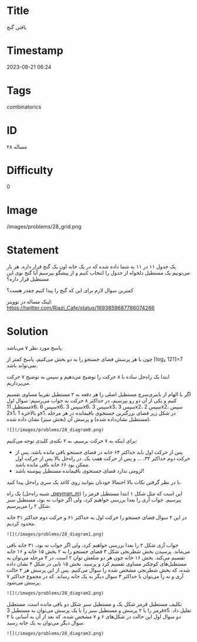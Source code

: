 # Title
یافتن گنج
# Timestamp
2023-08-21 06:24
# Tags
combinatorics
# ID
مساله ۲۸
# Difficulty
0
# Image
/images/problems/28_grid.png
# Statement
یک جدول ۱۱ در ۱۱ به شما داده شده که در یک خانه اون یک گنج قرار داره. هر بار می‌تونیم یک مستطیل دلخواه از جدول را انتخاب کنیم و از پیشگو بپرسیم آیا گنج توی این مستطیل قرار داره؟

کمترین سوال لازم برای این که گنج را پیدا کنیم چقدر هست؟

لینک مساله در توویتر: https://twitter.com/Riazi_Cafe/status/1693859687786074266

# Solution

پاسخ مورد نظر ۷ می‌باشد.

چون با هر پرسش فضای جستجو را به دو بخش می‌کنیم، پاسخ کمتر از ⌈log₂ 121⌉=7 نمی‌تواند باشد.

ابتدا یک راه‌حل ساده با ۸ حرکت را توضیح می‌دهیم و سپس به توضیح ۷ حرکت می‌پردازیم.

اگر با الهام از باینری‌سرچ مستطیل اصلی را هر دفعه به ۲ مستطیل تقریبا مساوی تقسیم کنیم و یکی از آن دو رو بپرسیم، در حداکثر ۸ حرکت به جواب می‌رسیم:
سوال اول مستطیل 11x6، سپس 6x6، سپس 3x6، سپس 3x3، سپس 3x2، سپس 2x2، سپس 2x1، و بالاخره 1x1.  در شکل زیر فضای بزرگترین جستجوی باقیمانده در هر مرحله (مستطیل نشان‌داده شده) و پرسش آن (بخش سبز) نشان داده شده.

    ![](/images/problems/28_diagram0.png)

برای اینکه به ۷ حرکت برسیم، به ۲ نکته‌ی کلیدی توجه می‌کنیم:

* پس از حرکت اول باید حداکثر ۶۴ خانه در فضای جستجو باقی مانده باشد، پس از حرکت دوم حداکثر ۳۲، ... و پس از حرکت هفت یک. در راه‌حل بالا پس از حرکت اول ممکن بود ۶۶ خانه باقی مانده باشد.
* لزومی ندارد فضای جستجوی باقیمانده مستطیل پیوسته باشد!

با در نظر گرفتن نکات بالا احتمالا خودتان بتوانید روی کاغذ یک سری راه‌حل پیدا کنید.

یک راه (شبیه راه‌حل [_peyman_m](https://twitter.com/_peyman_m)) این است که مثل شکل ۱ ابتدا مستطیل قرمز را بپرسیم.
 جواب آری را بعدا بررسی خواهیم کرد، ولی اگر جواب نه بود، مستطیل سبز شکل ۲ را می‌پرسیم.

در این ۲ سوال فضای جستجو را حرکت اول به حداکثر ۶۱ و حرکت دوم حداکثر ۳۱ خانه محدود کردیم.

    ![](/images/problems/28_diagram1.png)

جواب آری شکل ۲ را بعدا بررسی خواهیم کرد، ولی اگر جواب نه بود، ۳۱ خانه باقی می‌ماند. پرسیدن بخش شطرنجی شکل ۳ فضای جستجو را به ۲ بخش ۱۵ خانه و ۱۶ خانه تقسیم می‌کند. بخش ۱۶ خانه چون هر دو ضلعش توان ۲ است، در ۴ مرحله می‌توان به مستطیل‌های کوچکتر مساوی تقسیم کرد و پرسید. بخش ۱۵ تایی در شکل ۴ نشان داده شده، که بخش شطرنجی مشخص شده را سوال می‌کنیم. پس از این پرسش هر ۲ حالت آری و نه را می‌توان با حداکثر ۳ سوال دیگر به یک خانه رساند. که در مجموع حداکثر ۷ پرسش می‌شود.

    ![](/images/problems/28_diagram2.png)

تکلیف مستطیل قرمز شکل یک و مستطیل سبز شکل دو باقی مانده است. مستطیل قرمز را با ۲ پرسش و مستطیل سبز را با یک پرسش می‌توان به مستطیل 3x5 تقلیل داد. دو سوال اول این حالت 
در شکل‌های ۶ و ۷ مشخص شده، که بعد از آن به آسانی با ۲ سوال دیگر می‌توان به یک خانه رسید.

    ![](/images/problems/28_diagram3.png)
